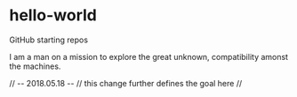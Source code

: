 # hello-world
GitHub starting repos

 I am a man on a mission to explore the great unknown, compatibility amonst the machines.
 
 // -- 2018.05.18 -- 
 // this change further defines the goal here
 //
 
 
